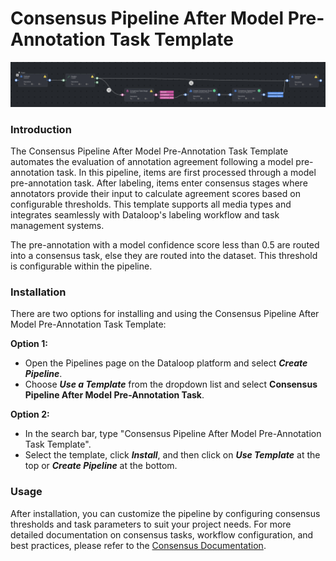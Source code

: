 # Consensus Pipeline After Model Pre-Annotation Task Template

<img src="assets/pipeline.png" alt="Pipeline Diagram">

### Introduction

The Consensus Pipeline After Model Pre-Annotation Task Template automates the evaluation of annotation agreement following a model pre-annotation task. In this pipeline, items are first processed through a model pre-annotation task. After labeling, items enter consensus stages where annotators provide their input to calculate agreement scores based on configurable thresholds. This template supports all media types and integrates seamlessly with Dataloop's labeling workflow and task management systems.

The pre-annotation with a model confidence score less than 0.5 are routed into a consensus task, else they are routed into the dataset. This threshold is configurable within the pipeline.

### Installation

There are two options for installing and using the Consensus Pipeline After Model Pre-Annotation Task Template:

**Option 1:**

* Open the Pipelines page on the Dataloop platform and select _**Create Pipeline**_.
* Choose _**Use a Template**_ from the dropdown list and select **Consensus Pipeline After Model Pre-Annotation Task**.

**Option 2:**

* In the search bar, type "Consensus Pipeline After Model Pre-Annotation Task Template".
* Select the template, click _**Install**_, and then click on _**Use Template**_ at the top or _**Create Pipeline**_ at the bottom.

### Usage

After installation, you can customize the pipeline by configuring consensus thresholds and task parameters to suit your project needs. For more detailed documentation on consensus tasks, workflow configuration, and best practices, please refer to the [Consensus Documentation](https://docs.dataloop.ai/docs/consensus).